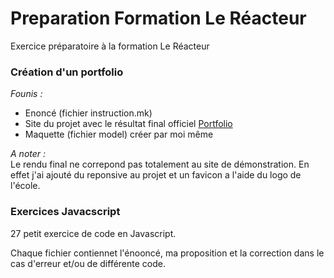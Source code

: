 # Preparation Formation Le Réacteur

Exercice préparatoire à la formation Le Réacteur

### Création d'un portfolio 

_Founis :_  
- Enoncé (fichier instruction.mk) 
- Site du projet avec le résultat final officiel [Portfolio](https://lereacteur-prepa-portfolio.netlify.app/)
- Maquette (fichier model) créer par moi même

_A noter :_   
Le rendu final ne correpond pas totalement au site de démonstration. En effet j'ai ajouté du reponsive au projet et un favicon a l'aide du logo de l'école. 

### Exercices Javacscript

27 petit exercice de code en Javascript.  

Chaque fichier contiennet l'énooncé, ma proposition et la correction dans le cas d'erreur et/ou de différente code.

